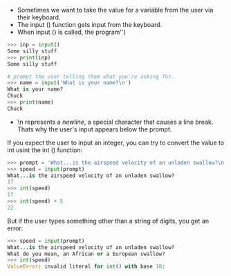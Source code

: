 
- Sometimes we want to take the value for a variable from the user via their keyboard.
- The input () function gets input from the keyboard.
- When input () is called, the program'')
```python
>>> inp = input()  
Some silly stuff  
>>> print(inp)  
Some silly stuff

# prompt the user telling them what you're asking for.
>>> name = input('What is your name?\n')  
What is your name?  
Chuck  
>>> print(name)  
Chuck
```

- \n represents a *newline*, a special character that causes a line break. Thats why the user's input appears below the prompt.

If you expect the user to input an integer, you can try to convert the value to int usint the int () function:
```python
>>> prompt = 'What...is the airspeed velocity of an unladen swallow?\n'
>>> speed = input(prompt)
What...is the airspeed velocity of an unladen swallow?
17
>>> int(speed)
17
>>> int(speed) + 5
22
```

But if the user types something other than a string of digits, you get an error:
```python
>>> speed = input(prompt)  
What...is the airspeed velocity of an unladen swallow?  
What do you mean, an African or a European swallow?  
>>> int(speed)  
ValueError: invalid literal for int() with base 10:
```